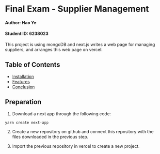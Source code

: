 # Final Exam - Supplier Management

#### Author: Hao Ye
#### Student ID: 6238023

This project is using mongoDB and next.js writes a web page for managing suppliers, and arranges this web page on vercel.

## Table of Contents

- [Installation](#installation)
- [Features](#features)
- [Conclusion](#conclusion)

## Preparation

1. Download a next app through the following code:
```bash
yarn create next-app
```

2. Create a new repository on github and connect this repository with the files downloaded in the previous step.

3. Import the previous repository in vercel to create a new project.
